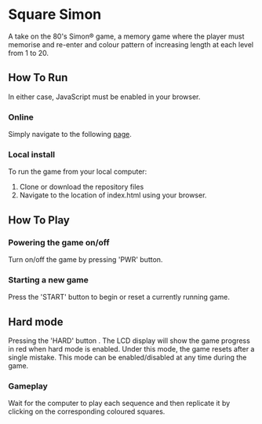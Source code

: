 # Square Simon
A take on the 80's Simon&reg; game, a memory game where the player must memorise and re-enter and colour pattern of increasing length at each level from 1 to 20.

## How To Run
In either case, JavaScript must be enabled in your browser.

### Online
Simply navigate to the following [page](https://evblance.github.io/square-simon/).

### Local install
To run the game from your local computer:

1. Clone or download the repository files
2. Navigate to the location of index.html using your browser.

## How To Play

### Powering the game on/off
Turn on/off the game by pressing 'PWR' button.

### Starting a new game
Press the 'START' button to begin or reset a currently running game.

## Hard mode
Pressing the 'HARD' button . The LCD display will show the game progress in red when hard mode is enabled. Under this mode, the game resets after a single mistake. This mode can be enabled/disabled at any time during the game.

### Gameplay
Wait for the computer to play each sequence and then replicate it by clicking on the corresponding coloured squares.
